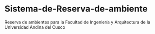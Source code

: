 # Sistema-de-Reserva-de-ambiente
Reserva de ambientes para la Facultad de Ingeniería y Arquitectura de la Universidad Andina del Cusco
